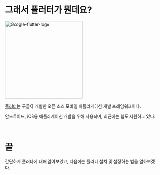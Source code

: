 # 그래서 플러터가 뭔데요?

<a title="google, Public domain, via Wikimedia Commons" href="https://commons.wikimedia.org/wiki/File:Google-flutter-logo.png"><img width="256" alt="Google-flutter-logo" src="https://upload.wikimedia.org/wikipedia/commons/thumb/1/17/Google-flutter-logo.png/256px-Google-flutter-logo.png"></a>

[플러터](https://flutter.dev/)는 구글이 개발한 오픈 소스 모바일 애플리케이션 개발 프레임워크이다.

안드로이드, iOS용 애플리케이션 개발을 위해 사용되며, 최근에는 웹도 지원하고 있다.

<br>

# 끝

간단하게 플러터에 대해 알아보았고, 다음에는 플러터 설치 및 설정하는 법을 알아보겠다.
